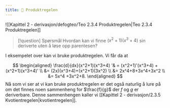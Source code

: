 ```yaml
---
title: 📄 Produktregelen
---
```

![[Kapittel 2 - derivasjon/defogteo/Teo 2.3.4 Produktregelen|Teo 2.3.4 Produktregelen]]


> [!question] Spørsmål 
> Hvordan kan vi finne $(x^2+1)(x^3+4)$ sin deriverte uten å løse opp parentesen?
> 

I eksempelet over kan vi bruke produktregelen. Vi får da at

$$
\begin{aligned} 
  \frac{d}{dx}(x^2+1)(x^3+4) '& = (x^2+1)'(x^3+4) + (x^2+1)(x^3+4)'  \\
  &= (2x)(x^3+4)+(x^2+1)(3x^2) \\
  &= 2x^4+8+3x^4+3x^2 \\
  &= 5x^4 +3x^2+8.
\end{aligned} 
$$
Nå som vi ser at vi kan bruke produktregelen er det også naturlig å lure på om det finnes noen sammenheng for $\frac{f}{g}$ der $f$ og $g$ er deriverbare. Denne sammenhengen kaller vi [[Kapittel 2 - derivasjon/2.3.5 Kvotientregelen|kvotientregelen]].